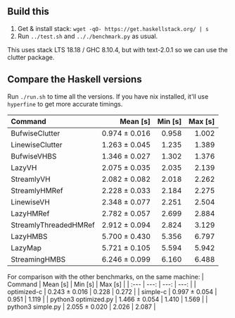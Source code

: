 ## Build this
1. Get & install stack: `wget -qO- https://get.haskellstack.org/ | s`
2. Run `../test.sh` and `.././benchmark.py` as usual.

This uses stack LTS 18.18 / GHC 8.10.4, but with text-2.0.1 so we can
use the clutter package.

## Compare the Haskell versions

Run `./run.sh` to time all the versions. If you have nix installed,
it'll use `hyperfine` to get more accurate timings.

| Command               | Mean [s]      | Min [s] | Max [s] |
| :---                  | ---:          | ---:    | ---:    |
| BufwiseClutter        | 0.974 ± 0.016 | 0.958   | 1.002   |
| LinewiseClutter       | 1.263 ± 0.045 | 1.235   | 1.389   |
| BufwiseVHBS           | 1.346 ± 0.027 | 1.302   | 1.376   |
| LazyVH                | 2.075 ± 0.035 | 2.035   | 2.139   |
| StreamlyVH            | 2.082 ± 0.082 | 2.018   | 2.262   |
| StreamlyHMRef         | 2.228 ± 0.033 | 2.184   | 2.275   |
| LinewiseVH            | 2.348 ± 0.077 | 2.251   | 2.504   |
| LazyHMRef             | 2.782 ± 0.057 | 2.699   | 2.884   |
| StreamlyThreadedHMRef | 2.912 ± 0.094 | 2.824   | 3.129   |
| LazyHMBS              | 5.700 ± 0.430 | 5.356   | 6.797   |
| LazyMap               | 5.721 ± 0.105 | 5.594   | 5.942   |
| StreamingHMBS         | 6.246 ± 0.099 | 6.160   | 6.488   |

For comparison with the other benchmarks, on the same machine:
| Command              | Mean [s]      | Min [s] | Max [s] |
| :---                 | ---:          | ---:    | ---:    |
| optimized-c          | 0.243 ± 0.016 | 0.228   | 0.272   |
| simple-c             | 0.997 ± 0.054 | 0.951   | 1.119   |
| python3 optimized.py | 1.466 ± 0.054 | 1.410   | 1.569   |
| python3 simple.py    | 2.055 ± 0.020 | 2.026   | 2.087   |
